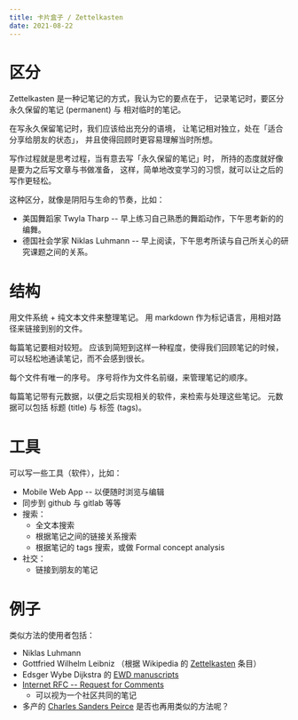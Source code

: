 ```yaml
---
title: 卡片盒子 / Zettelkasten
date: 2021-08-22
---
```


# 区分

Zettelkasten 是一种记笔记的方式，我认为它的要点在于，
记录笔记时，要区分 永久保留的笔记 (permanent) 与 相对临时的笔记。

在写永久保留笔记时，我们应该给出充分的语境，
让笔记相对独立，处在「适合分享给朋友的状态」，
并且使得回顾时更容易理解当时所想。

写作过程就是思考过程，当有意去写「永久保留的笔记」时，
所持的态度就好像是要为之后写文章与书做准备，
这样，简单地改变学习的习惯，就可以让之后的写作更轻松。

这种区分，就像是阴阳与生命的节奏，比如：
- 美国舞蹈家 Twyla Tharp -- 早上练习自己熟悉的舞蹈动作，下午思考新的的编舞。
- 德国社会学家 Niklas Luhmann -- 早上阅读，下午思考所读与自己所关心的研究课题之间的关系。

# 结构

用文件系统 + 纯文本文件来整理笔记。
用 markdown 作为标记语言，用相对路径来链接到别的文件。

每篇笔记要相对较短。
应该到简短到这样一种程度，使得我们回顾笔记的时候，
可以轻松地通读笔记，而不会感到很长。

每个文件有唯一的序号。
序号将作为文件名前缀，来管理笔记的顺序。

每篇笔记带有元数据，以便之后实现相关的软件，来检索与处理这些笔记。
元数据可以包括 标题 (title) 与 标签 (tags)。

# 工具

可以写一些工具（软件），比如：
- Mobile Web App -- 以便随时浏览与编辑
- 同步到 github 与 gitlab 等等
- 搜索：
  - 全文本搜索
  - 根据笔记之间的链接关系搜索
  - 根据笔记的 tags 搜索，或做 Formal concept analysis
- 社交：
  - 链接到朋友的笔记

# 例子

类似方法的使用者包括：
- Niklas Luhmann
- Gottfried Wilhelm Leibniz （根据 Wikipedia 的 [Zettelkasten][] 条目）
- Edsger Wybe Dijkstra 的 [EWD manuscripts](https://www.cs.utexas.edu/users/EWD)
- [Internet RFC -- Request for Comments](https://www.rfc-editor.org)
  - 可以视为一个社区共同的笔记
- 多产的 [Charles Sanders Peirce](https://en.wikipedia.org/wiki/Charles_Sanders_Peirce_bibliography)
  是否也再用类似的方法呢？

[Zettelkasten]: https://en.wikipedia.org/wiki/Zettelkasten
